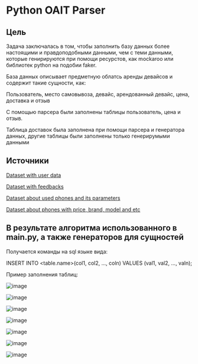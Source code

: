 # Python OAIT Parser

## Цель

Задача заключалась в том, чтобы заполнить базу данных более настоящими и правдоподобными данными, чем с теми данными, которые генирируются при помощи ресурстов, как mockaroo или библиотек python на подобии faker.

База данных описывает предметную облатсь аренды девайсов и содержит такие сущности, как:

Пользователь, место самовывоза, девайс, арендованный девайс, цена, доставка и отзыв

С помощью парсера были заполнены таблицы пользователь, цена и отзыв.

Таблица доставок была заполнена при помощи парсера и генератора данных, другие таблицы были заполнены только генерирумыми данными

## Источники

[Dataset with user data](https://www.kaggle.com/datasets/jatinpanghal/media-consumption-and-mental-health?resource=download)

[Dataset with feedbacks](https://www.kaggle.com/datasets/parve05/customer-review-dataset)

[Dataset about used phones and its parameters](https://www.kaggle.com/datasets/ahsan81/used-handheld-device-data)

[Dataset about phones with price, brand, model and etc](https://www.kaggle.com/datasets/rkiattisak/mobile-phone-price)


## В результате алгоритма использованного в main.py, а также генераторов для сущностей
Получается команды на sql языке вида: 


INSERT INTO <table.name>(col1, col2, ..., coln)
VALUES (val1, val2, ..., valn);

Пример заполнения таблиц:

![image](https://github.com/JackBlack178/oait_parser_script/assets/71118110/55da28ea-924c-4074-bb30-ec88cc93e047)

![image](https://github.com/JackBlack178/oait_parser_script/assets/71118110/40323cc7-48eb-4d96-8c30-20caf8936cd5)

![image](https://github.com/JackBlack178/oait_parser_script/assets/71118110/0765cae4-bb3d-4bee-be58-40c0dac8e352)


![image](https://github.com/JackBlack178/oait_parser_script/assets/71118110/113b18b8-1e55-4dcb-b4ac-3b21dab2c5ea)

![image](https://github.com/JackBlack178/oait_parser_script/assets/71118110/c12f8eca-4230-43da-9819-32a4df0be518)

![image](https://github.com/JackBlack178/oait_parser_script/assets/71118110/a77093e3-c4d8-47a4-9eff-ceff2e0acba1)

![image](https://github.com/JackBlack178/oait_parser_script/assets/71118110/0e899130-626c-4f06-8b71-81b73f7d1c4c)




